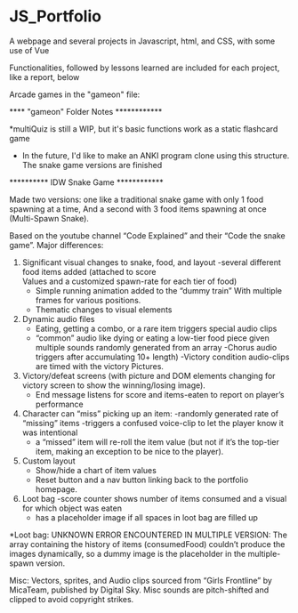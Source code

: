 # JS_Portfolio
A webpage and several projects in Javascript, html, and CSS, with some use of Vue

Functionalities, followed by lessons learned are included for each project, like a report, below

Arcade games in the "gameon" file:

****  "gameon" Folder Notes ************

  *multiQuiz is still a WIP, but it's basic functions work as a static flashcard game
  * In the future, I'd like to make an ANKI program clone using this structure.
  The snake game versions are finished
  
********** IDW Snake Game ************

Made two versions: one like a traditional snake game with only 1 food spawning at a time,
And a second with 3 food items spawning at once (Multi-Spawn Snake).

Based on the youtube channel “Code Explained” and their “Code the snake game”. 
Major differences: 
1) Significant visual changes to snake, food, and layout
	-several different food items added (attached to score 	
	Values and a customized spawn-rate for each tier of food)
	- Simple running animation added to the “dummy train” 
	With multiple frames for various positions.
	- Thematic changes to visual elements
2) Dynamic audio files 
	- Eating, getting a combo, or a rare item triggers special 
	audio clips 
	- “common” audio like dying or eating a low-tier food piece 
	given multiple sounds randomly generated from an array
	-Chorus audio triggers after accumulating 10+ length)
	-Victory condition audio-clips are timed with the victory 
	Pictures.
3) Victory/defeat screens (with picture and DOM elements changing 		for victory screen to show the winning/losing image).
	- End message listens for score and items-eaten to report 
	on player’s performance
4) Character can “miss” picking up an item:
	-randomly generated rate of “missing” items
	-triggers a confused voice-clip to let the player know it 
	was intentional
	- a “missed” item will re-roll the item value (but not if 
	it’s the top-tier item, making an exception to be nice to
	the player).
5) Custom layout
	- Show/hide a chart of item values
	- Reset button and a nav button linking back to
	the portfolio homepage. 
6) Loot bag 
	-score counter shows number of items consumed and a visual 		for which object was eaten
	- has a placeholder image if all spaces in loot bag are 		filled up
	
*Loot bag: UNKNOWN ERROR ENCOUNTERED IN MULTIPLE VERSION: The array containing the history of items (consumedFood) couldn’t produce the images dynamically, so a dummy image is the placeholder in the multiple-spawn version. 

Misc:
Vectors, sprites, and Audio clips sourced from “Girls Frontline” by MicaTeam, published by Digital Sky.
Misc sounds are pitch-shifted and clipped to avoid copyright strikes.
